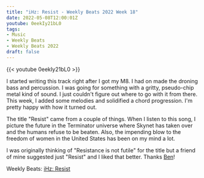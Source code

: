 ```yaml
---
title: "iHz: Resist - Weekly Beats 2022 Week 18"
date: 2022-05-08T12:00:01Z
youtube: 0eekIy21bL0
tags:
- Music
- Weekly Beats
- Weekly Beats 2022
draft: false
---
```


{{< youtube 0eekIy21bL0 >}}

I started writing this track right after I got my M8. I had on made the droning bass and percussion. I was going for something with a gritty, pseudo-chip metal kind of sound. I just couldn't figure out where to go with it from there. This week, I added some melodies and solidified a chord progression. I'm pretty happy with how it turned out.

The title "Resist" came from a couple of things. When I listen to this song, I picture the future in the Terminator universe where Skynet has taken over and the humans refuse to be beaten. Also, the impending blow to the freedom of women in the United States has been on my mind a lot.

I was originally thinking of "Resistance is not futile" for the title but a friend of mine suggested just "Resist" and I liked that better. Thanks [Ben](https://twitter.com/_bseb_)!

Weekly Beats: [iHz: Resist](https://weeklybeats.com/ihz/music/resist)
